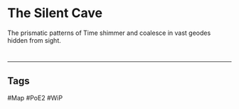 # The Silent Cave
The prismatic patterns of Time shimmer and coalesce in vast geodes hidden from sight.

#
---
## Tags
#Map
#PoE2 
#WiP 